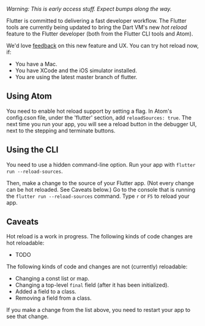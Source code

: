 *Warning: This is early access stuff. Expect bumps along the way.*

Flutter is committed to delivering a fast developer workflow. The Flutter tools are currently being updated to bring the Dart VM's new _hot reload_ feature to the Flutter developer (both from the Flutter CLI tools and Atom).

We'd love [feedback](https://github.com/flutter/flutter/issues/new) on this new feature and UX. You can try hot reload now, if:

* You have a Mac.
* You have XCode and the iOS simulator installed.
* You are using the latest master branch of flutter.

## Using Atom

You need to enable hot reload support by setting a flag. In Atom's config.cson file, under the 'flutter' section, add `reloadSources: true`. The next time you run your app, you will see a reload button in the debugger UI, next to the stepping and terminate buttons.

## Using the CLI

You need to use a hidden command-line option. Run your app with `flutter run --reload-sources`.

Then, make a change to the source of your Flutter app. (Not every change can be hot reloaded. See Caveats below.) Go to the console that is running the `flutter run --reload-sources` command. Type `r` or `F5` to reload your app.

## Caveats

Hot reload is a work in progress. The following kinds of code changes are hot reloadable:

* TODO

The following kinds of code and changes are not (currently) reloadable:

* Changing a const list or map.
* Changing a top-level `final` field (after it has been initialized).
* Added a field to a class.
* Removing a field from a class.

If you make a change from the list above, you need to restart your app to see that change.